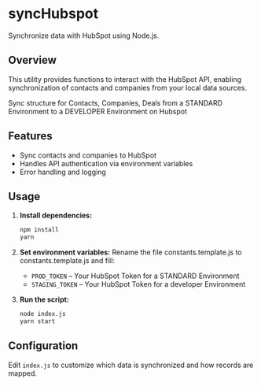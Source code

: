 # syncHubspot

Synchronize data with HubSpot using Node.js.

## Overview

This utility provides functions to interact with the HubSpot API, enabling synchronization of contacts and companies from your local data sources.

Sync structure for Contacts, Companies, Deals from a STANDARD Environment to a DEVELOPER Environment on Hubspot

## Features

- Sync contacts and companies to HubSpot
- Handles API authentication via environment variables
- Error handling and logging

## Usage

1. **Install dependencies:**
    ```bash
    npm install
    yarn
    ```

2. **Set environment variables:**
    Rename the file constants.template.js to constants.template.js and fill: 
    - `PROD_TOKEN` – Your HubSpot Token for a STANDARD Environment
    - `STAGING_TOKEN` – Your HubSpot Token for a developer Environment 

3. **Run the script:**
    ```bash
    node index.js
    yarn start
    ```

## Configuration

Edit `index.js` to customize which data is synchronized and how records are mapped.
